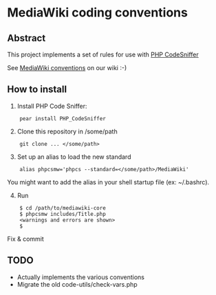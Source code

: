 # MediaWiki coding conventions

## Abstract

This project implements a set of rules for use with [PHP CodeSniffer]

See [MediaWiki conventions] on our wiki :-)

## How to install

1. Install PHP Code Sniffer:

```
	pear install PHP_CodeSniffer
```

2. Clone this repository in /some/path

```
	git clone ... </some/path>
```

3. Set up an alias to load the new standard

```
	alias phpcsmw='phpcs --standard=</some/path>/MediaWiki'
```

You might want to add the alias in your shell startup file (ex: ~/.bashrc).

4. Run

```
	$ cd /path/to/mediawiki-core
	$ phpcsmw includes/Title.php
	<warnings and errors are shown>
	$
```

Fix & commit


## TODO

* Actually implements the various conventions
* Migrate the old code-utils/check-vars.php

[PHP CodeSniffer]: https://pear.php.net/package/PHP_CodeSniffer
[MediaWiki conventions]: http://www.mediawiki.org/wiki/Manual:Coding_conventions
